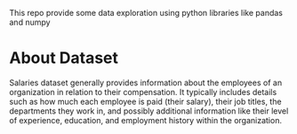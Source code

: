 This repo provide some data exploration using python libraries like pandas and numpy 
# About Dataset
Salaries dataset generally provides information about the employees of an organization in relation to their compensation. It typically includes details such as how much each employee is paid (their salary), their job titles, the departments they work in, and possibly additional information like their level of experience, education, and employment history within the organization.
